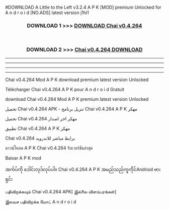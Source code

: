 #DOWNLOAD A Little to the Left v3.2.4 A P K [MOD] premium Unlocked for A n d r o i d [NO.ADS] latest version j1hi1 



<div align="center">

<h3>DOWNLOAD 1 >>> <a href="https://downloadmod1.web.app/?judul=Chai v0.4.264">DOWNLOAD Chai v0.4.264</a></h3><br>

<h3>DOWNLOAD 2 >>> <a href="https://downloadmod1.web.app/?judul=Chai v0.4.264">Chai v0.4.264 DOWNLOAD </a></h3>

</div>


----------------------------------------------------------

----------------------------------------------------------

----------------------------------------------------------

----------------------------------------------------------


Chai v0.4.264 Mod A P K download premium latest version Unlocked

Télécharger Chai v0.4.264 A P K pour A n d r o i d Gratuit

download Chai v0.4.264 Mod A P K premium latest version Unlocked

تحميل Chai v0.4.264 APK - تنزيل برنامج Chai v0.4.264 A P K مهكر

تحميل Chai v0.4.264 مهكر اخر اصدار

تطبيق Chai v0.4.264 A P K مهكر

Chai v0.4.264 برابط مباشر للاندرويد

ดาวน์โหลด A P K Chai v0.4.264 รับเวอร์ชันล่าสุด

Baixar A P K mod

အက်ပ်ကို ဒေါင်းလုဒ်လုပ်ပါ။ Chai v0.4.264 A P K အမည်သည်ကူကိုင်Andriod ဗားရှင်း

பதிவிறக்கவும் Chai v0.4.264 APK[ இல்லை விளம்பரங்கள்] 
 
இலவச பதிவிறக்க மோட் A n d r o i d



